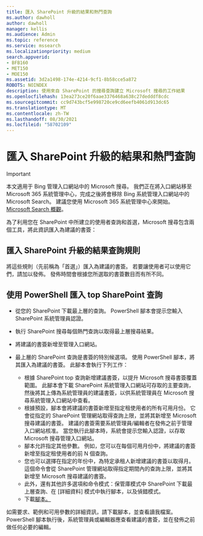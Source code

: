 ```yaml
---
title: 匯入 SharePoint 升級的結果和熱門查詢
ms.author: dawholl
author: dawholl
manager: kellis
ms.audience: Admin
ms.topic: reference
ms.service: mssearch
ms.localizationpriority: medium
search.appverid:
- BFB160
- MET150
- MOE150
ms.assetid: 3d2a1498-174e-4214-9cf1-8b58cce5a872
ROBOTS: NOINDEX
description: 使用來自 SharePoint 的搜尋查詢建立 Microsoft 搜尋的工作結果
ms.openlocfilehash: 13ea273ce20f6aae3376468a638c27dedddf8cdc
ms.sourcegitcommit: cc9d743bcf5e998720ce9cd6eefb4061d913dc65
ms.translationtype: MT
ms.contentlocale: zh-TW
ms.lasthandoff: 08/30/2021
ms.locfileid: "58702109"
---
```

# <a name="import-sharepoint-promoted-results-and-top-queries"></a>匯入 SharePoint 升級的結果和熱門查詢

> [!IMPORTANT]
> 本文適用于 Bing 管理入口網站中的 Microsoft 搜尋。 我們正在將入口網站移至 Microsoft 365 系統管理中心，完成之後將會移除 Bing 系統管理入口網站中的 Microsoft Search。 建議您使用 Microsoft 365 系統管理中心來開始。 [Microsoft Search 概觀](overview-microsoft-search.md)。
    
為了利用您在 SharePoint 中所建立的使用者查詢和首選，Microsoft 搜尋包含兩個工具，將此資訊匯入為建議的書簽： 
  
## <a name="import-sharepoint-promoted-result-query-rules"></a>匯入 SharePoint 升級的結果查詢規則

將這些規則（先前稱為「首選」）匯入為建議的書簽。 若要讓使用者可以使用它們，請加以發佈。 發佈時間會根據您所選取的書簽數目而有所不同。
  
## <a name="import-top-sharepoint-queries-using-powershell"></a>使用 PowerShell 匯入 top SharePoint 查詢

- 從您的 SharePoint 下載最上層的查詢。 PowerShell 腳本會提示您輸入 SharePoint 系統管理員認證。
    
- 執行 SharePoint 搜尋每個熱門查詢以取得最上層搜尋結果。
    
- 將建議的書簽新增至管理入口網站。
    
- 最上層的 SharePoint 查詢是書簽的特別候選項。 使用 PowerShell 腳本，將其匯入為建議的書簽。 此腳本會執行下列工作：
    - 根據 SharePoint top 查詢新增建議書簽，以提升 Microsoft 搜尋書簽覆蓋範圍。 此腳本會下載 SharePoint 系統管理入口網站可存取的主要查詢，然後將其上傳為系統管理員的建議書簽，以供系統管理員在 Microsoft 搜尋系統管理入口網站中查看。
    - 根據預設，腳本會將建議的書簽新增至指定租使用者的所有可用月份。 它會從指定的 SharePoint 管理網站取得查詢上限，並將其新增至 Microsoft 搜尋建議的書簽。 建議的書簽需要系統管理員/編輯者在發佈之前于管理入口網站核准。 當您執行此腳本時，系統會提示您輸入認證，以存取 Microsoft 搜尋管理入口網站。
    - 腳本允許指定其他參數。 例如，您可以在每個可用月份中，將建議的書簽新增至指定租使用者的前 N 個查詢。
    - 您也可以選擇在指定的年份中，為特定承租人新增建議的書簽以取得月。 這個命令會從 SharePoint 管理網站取得指定期間內的查詢上限，並將其新增至 Microsoft 搜尋建議的書簽。
    - 此外，還有其他許多選項和命令模式：保管庫模式中 SharePoint 下載最上層查詢、在 [詳細資料] 模式中執行腳本，以及偵錯模式。
    - 下載[腳本。](https://www.bingforbusiness.com/distribution/SharepointTopQueryBookmarks.zip) 

如需要求、範例和可用參數的詳細資訊，請下載腳本，並查看讀我檔案。 PowerShell 腳本執行後，系統管理員或編輯器應查看建議的書簽，並在發佈之前做任何必要的編輯。